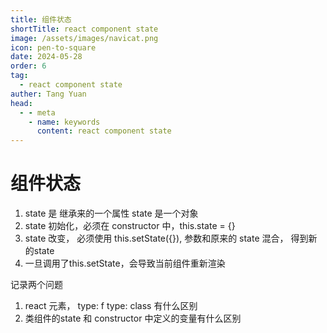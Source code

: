 ```yaml
---
title: 组件状态
shortTitle: react component state
image: /assets/images/navicat.png
icon: pen-to-square
date: 2024-05-28
order: 6
tag: 
  - react component state
auther: Tang Yuan
head:
  - - meta
    - name: keywords
      content: react component state
---
```



# 组件状态



1. state 是 继承来的一个属性  state 是一个对象
2. state 初始化，必须在 constructor 中，this.state = {}
3. state 改变， 必须使用 this.setState({}), 参数和原来的 state 混合， 得到新的state
4. 一旦调用了this.setState，会导致当前组件重新渲染

记录两个问题

1. react 元素， type: f type: class 有什么区别
2. 类组件的state 和 constructor 中定义的变量有什么区别


